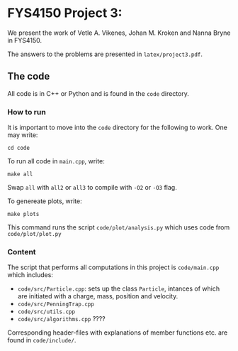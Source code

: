 # FYS4150 Project 3: 

We present the work of Vetle A. Vikenes, Johan M. Kroken and Nanna Bryne in FYS4150.

The answers to the problems are presented in `latex/project3.pdf`.

## The code

All code is in C++ or Python and is found in the `code` directory.

### How to run
It is important to move into the `code` directory for the following to work. One may write:
```
cd code
```

To run all code in `main.cpp`, write:
```
make all
```
Swap `all` with `all2` or `all3` to compile with `-O2` or `-O3` flag.


To genereate plots, write:
```
make plots
```
This command runs the script `code/plot/analysis.py` which uses code from `code/plot/plot.py`
### Content

The script that performs all computations in this project is `code/main.cpp` which includes:
* `code/src/Particle.cpp`: sets up the class `Particle`, intances of which are initiated with a charge, mass, position and velocity. 
* `code/src/PenningTrap.cpp` 
* `code/src/utils.cpp`
* `code/src/algorithms.cpp` ????

Corresponding header-files with explanations of member functions etc. are found in `code/include/`. 